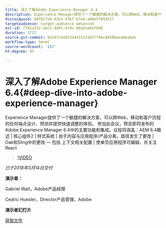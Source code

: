 ```yaml
---
title: 深入了解Adobe Experience Manager 6.4
description: Experience Manager提供了一个敏捷的解决方案，可以跨Web、移动和客户历程的任何端点设计、预测并提供快速调整的体验。 参加此会议，预览即将发布的Adobe Experience Manager 6.4中的主要功能和集成。
discoiquuid: 98f017e8-42e3-436f-b7e4-a60e57042617
targetaudience: target-audience advanced
exl-id: 7391a332-a8c5-4d91-9c9c-80a81e6e78d8
duration: 3717
source-git-commit: 9a297cda953d4414131657f9ac84580aea0eabeb
workflow-type: tm+mt
source-wordcount: '157'
ht-degree: 0%

---
```


# 深入了解Adobe Experience Manager 6.4{#deep-dive-into-adobe-experience-manager}

Experience Manager提供了一个敏捷的解决方案，可以跨Web、移动和客户历程的任何端点设计、预测并提供快速调整的体验。 参加此会议，预览即将发布的Adobe Experience Manager 6.4中的主要功能和集成。议程将涵盖：AEM 6.4概述 | 核心组件2 | 样式系统 | 由于内容与应用程序/产品分离，路径发生了更改 | Oak和Sling中的更改 — 包括 上下文相关配置 | 使单页应用程序可编辑，并关注React

>[!VIDEO](https://video.tv.adobe.com/v/21749/?quality=9)

*已于2018年3月14日交付*

**演示者：**

Gabriel Walt，Adobe产品经理

Cedric Huesler，Director产品管理，Adobe

**演示者幻灯片**

[获取文件](assets/aem64-developerupdate31418.pdf)

<!--
[Get back to the Overview](https://helpx.adobe.com/experience-manager/kt/eseminars/gems/aem-index.html)
-->
